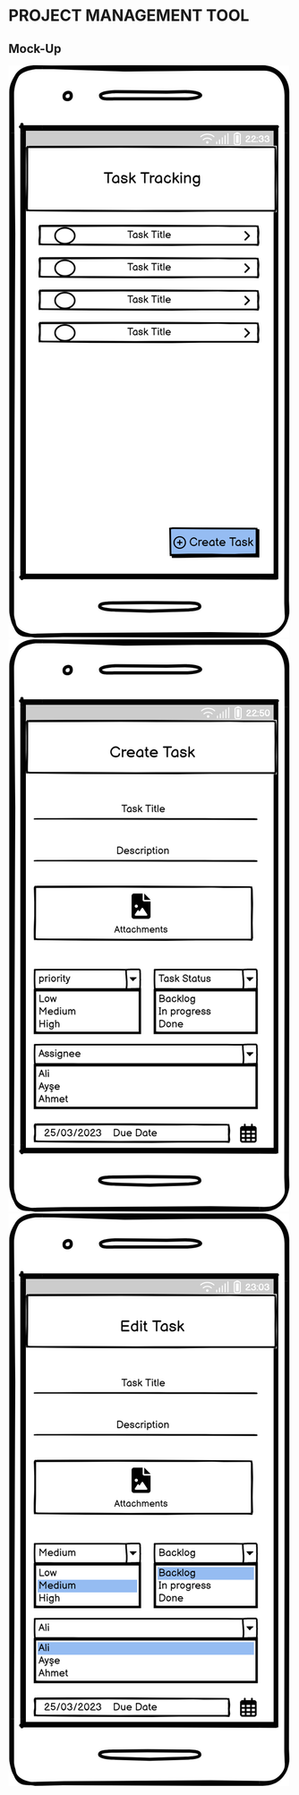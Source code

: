 # PROJECT MANAGEMENT TOOL

## Mock-Up

![task_tracking.png](mock/task_tracking.png)
![create_task.png](mock/create_task.png)
![edit_task.png](mock/edit_task.png)
